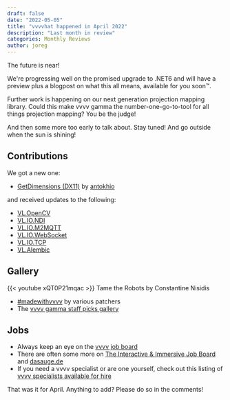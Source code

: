 ```yaml
---
draft: false
date: "2022-05-05"
title: "vvvvhat happened in April 2022"
description: "Last month in review"
categories: Monthly Reviews
author: joreg
---
```


The future is near!

We're progressing well on the promised upgrade to .NET6 and will have a preview plus a blogpost on what this all means, available for you soon™.

Further work is happening on our next generation projection mapping library. Could this make vvvv gamma the  number-one-go-to-tool for all things projection mapping? You be the judge!

And then some more too early to talk about. Stay tuned! And go outside when the sun is shining!

## Contributions
We got a new one:
* [GetDimensions (DX11)](https://vvvv.org/contribution/getdimensions-%28dx11.texture%29) by [antokhio](https://vvvv.org/users/antokhio)

and received updates to the following:
* [VL.OpenCV](https://www.nuget.org/packages/VL.OpenCV)
* [VL.IO.NDI](https://www.nuget.org/packages/VL.IO.NDI)
* [VL.IO.M2MQTT](https://www.nuget.org/packages/VL.IO.M2MQTT)
* [VL.IO.WebSocket](https://www.nuget.org/packages/VL.IO.WebSocket)
* [VL.IO.TCP](https://www.nuget.org/packages/VL.IO.TCP)
* [VL.Alembic](https://www.nuget.org/packages/VL.Alembic)

## Gallery
{{< youtube xQT0P21mqac >}}
Tame the Robots by Constantine Nisidis

* [#madewithvvvv](https://www.picuki.com/tag/madewithvvvv) by various patchers
* The [vvvv gamma staff picks gallery](https://visualprogramming.net/#Showcase)

## Jobs

- Always keep an eye on the [vvvv job board](https://discourse.vvvv.org/c/jobs)
- There are often some more on [The Interactive & Immersive Job Board](https://jobs.interactiveimmersive.io/jobs-2/?s=vvvv&post_type=job_listing&orderby=date) and [dasauge.de](https://dasauge.de/sta/Vvvv/)
- If you need a vvvv specialist or are one yourself, check out this listing of [vvvv specialists available for hire](https://vvvv.org/documentation/vvvv-specialists-available-for-hire)

That was it for April. Anything to add? Please do so in the comments!